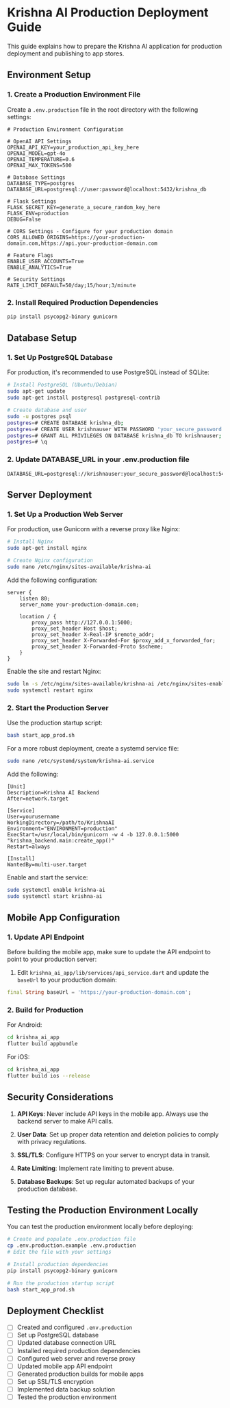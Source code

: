 # Krishna AI Production Deployment Guide

This guide explains how to prepare the Krishna AI application for production deployment and publishing to app stores.

## Environment Setup

### 1. Create a Production Environment File

Create a `.env.production` file in the root directory with the following settings:

```
# Production Environment Configuration

# OpenAI API Settings
OPENAI_API_KEY=your_production_api_key_here
OPENAI_MODEL=gpt-4o
OPENAI_TEMPERATURE=0.6
OPENAI_MAX_TOKENS=500

# Database Settings
DATABASE_TYPE=postgres
DATABASE_URL=postgresql://user:password@localhost:5432/krishna_db

# Flask Settings
FLASK_SECRET_KEY=generate_a_secure_random_key_here
FLASK_ENV=production
DEBUG=False

# CORS Settings - Configure for your production domain
CORS_ALLOWED_ORIGINS=https://your-production-domain.com,https://api.your-production-domain.com

# Feature Flags
ENABLE_USER_ACCOUNTS=True
ENABLE_ANALYTICS=True

# Security Settings
RATE_LIMIT_DEFAULT=50/day;15/hour;3/minute
```

### 2. Install Required Production Dependencies

```bash
pip install psycopg2-binary gunicorn
```

## Database Setup

### 1. Set Up PostgreSQL Database

For production, it's recommended to use PostgreSQL instead of SQLite:

```bash
# Install PostgreSQL (Ubuntu/Debian)
sudo apt-get update
sudo apt-get install postgresql postgresql-contrib

# Create database and user
sudo -u postgres psql
postgres=# CREATE DATABASE krishna_db;
postgres=# CREATE USER krishnauser WITH PASSWORD 'your_secure_password';
postgres=# GRANT ALL PRIVILEGES ON DATABASE krishna_db TO krishnauser;
postgres=# \q
```

### 2. Update DATABASE_URL in your .env.production file

```
DATABASE_URL=postgresql://krishnauser:your_secure_password@localhost:5432/krishna_db
```

## Server Deployment

### 1. Set Up a Production Web Server

For production, use Gunicorn with a reverse proxy like Nginx:

```bash
# Install Nginx
sudo apt-get install nginx

# Create Nginx configuration
sudo nano /etc/nginx/sites-available/krishna-ai
```

Add the following configuration:

```
server {
    listen 80;
    server_name your-production-domain.com;

    location / {
        proxy_pass http://127.0.0.1:5000;
        proxy_set_header Host $host;
        proxy_set_header X-Real-IP $remote_addr;
        proxy_set_header X-Forwarded-For $proxy_add_x_forwarded_for;
        proxy_set_header X-Forwarded-Proto $scheme;
    }
}
```

Enable the site and restart Nginx:

```bash
sudo ln -s /etc/nginx/sites-available/krishna-ai /etc/nginx/sites-enabled
sudo systemctl restart nginx
```

### 2. Start the Production Server

Use the production startup script:

```bash
bash start_app_prod.sh
```

For a more robust deployment, create a systemd service file:

```bash
sudo nano /etc/systemd/system/krishna-ai.service
```

Add the following:

```
[Unit]
Description=Krishna AI Backend
After=network.target

[Service]
User=yourusername
WorkingDirectory=/path/to/KrishnaAI
Environment="ENVIRONMENT=production"
ExecStart=/usr/local/bin/gunicorn -w 4 -b 127.0.0.1:5000 "krishna_backend.main:create_app()"
Restart=always

[Install]
WantedBy=multi-user.target
```

Enable and start the service:

```bash
sudo systemctl enable krishna-ai
sudo systemctl start krishna-ai
```

## Mobile App Configuration

### 1. Update API Endpoint

Before building the mobile app, make sure to update the API endpoint to point to your production server:

1. Edit `krishna_ai_app/lib/services/api_service.dart` and update the `baseUrl` to your production domain:

```dart
final String baseUrl = 'https://your-production-domain.com';
```

### 2. Build for Production

For Android:

```bash
cd krishna_ai_app
flutter build appbundle
```

For iOS:

```bash
cd krishna_ai_app
flutter build ios --release
```

## Security Considerations

1. **API Keys**: Never include API keys in the mobile app. Always use the backend server to make API calls.

2. **User Data**: Set up proper data retention and deletion policies to comply with privacy regulations.

3. **SSL/TLS**: Configure HTTPS on your server to encrypt data in transit.

4. **Rate Limiting**: Implement rate limiting to prevent abuse.

5. **Database Backups**: Set up regular automated backups of your production database.

## Testing the Production Environment Locally

You can test the production environment locally before deploying:

```bash
# Create and populate .env.production file
cp .env.production.example .env.production
# Edit the file with your settings

# Install production dependencies
pip install psycopg2-binary gunicorn

# Run the production startup script
bash start_app_prod.sh
```

## Deployment Checklist

- [ ] Created and configured `.env.production`
- [ ] Set up PostgreSQL database
- [ ] Updated database connection URL
- [ ] Installed required production dependencies
- [ ] Configured web server and reverse proxy
- [ ] Updated mobile app API endpoint
- [ ] Generated production builds for mobile apps
- [ ] Set up SSL/TLS encryption
- [ ] Implemented data backup solution
- [ ] Tested the production environment 